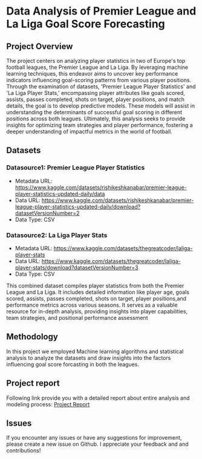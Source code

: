 # Data Analysis of Premier League and La Liga Goal Score Forecasting

## Project Overview

The project centers on analyzing player statistics in two of Europe's top football leagues, the Premier League and La Liga. By leveraging machine learning techniques, this endeavor aims to uncover key performance indicators influencing goal-scoring patterns from various player positions. Through the examination of datasets, 'Premier League Player Statistics' and 'La Liga Player Stats,' encompassing player attributes like goals scored, assists, passes completed, shots on target, player positions, and match details, the goal is to develop predictive models. These models will assist in understanding the determinants of successful goal scoring in different positions across both leagues. Ultimately, this analysis seeks to provide insights for optimizing team strategies and player performance, fostering a deeper understanding of impactful metrics in the world of football.


## Datasets

### Datasource1: Premier League Player Statistics
* Metadata URL: https://www.kaggle.com/datasets/rishikeshkanabar/premier-league-player-statistics-updated-daily/data
* Data URL: https://www.kaggle.com/datasets/rishikeshkanabar/premier-league-player-statistics-updated-daily/download?datasetVersionNumber=2
* Data Type: CSV

### Datasource2: La Liga Player Stats
* Metadata URL: https://www.kaggle.com/datasets/thegreatcoder/laliga-player-stats
* Data URL: https://www.kaggle.com/datasets/thegreatcoder/laliga-player-stats/download?datasetVersionNumber=3
* Data Type: CSV
  
This combined dataset compiles player statistics from both the Premier League and La Liga. It includes detailed information like player age, goals scored, assists, passes completed, shots on target, player positions,and performance metrics across various seasons. It serves as a valuable resource for in-depth analysis, providing insights into player capabilities, team strategies, and positional performance assessment

## Methodology

In this project we employed Machine learning algorithms and statistical analysis to analyze the datasets and draw insights into the factors influencing goal score forcasting in both the leagues. 

## Project report

Following link provide you with a detailed report about entire analysis and modeling process:
[Project Report](https://github.com/annus3/made-template/blob/main/project/project_report.ipynb)


## Issues

If you encounter any issues or have any suggestions for improvement, please create a new issue on Github. I appreciate your feedback and and contributions!

